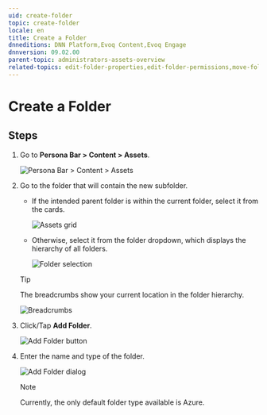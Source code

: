 ```yaml
---
uid: create-folder
topic: create-folder
locale: en
title: Create a Folder
dnneditions: DNN Platform,Evoq Content,Evoq Engage
dnnversion: 09.02.00
parent-topic: administrators-assets-overview
related-topics: edit-folder-properties,edit-folder-permissions,move-folder,delete-folder
---
```


# Create a Folder

## Steps

1.  Go to **Persona Bar \> Content \> Assets**.
    
    ![Persona Bar > Content > Assets](/images/scr-pbar-host-Content-E91.png)
    
    
2.  Go to the folder that will contain the new subfolder.
    
    *   If the intended parent folder is within the current folder, select it from the cards.
        
          
        
        ![Assets grid](/images/scr-Assets-assetlist-grid-E90.png)
        
          
        
    *   Otherwise, select it from the folder dropdown, which displays the hierarchy of all folders.
        
          
        
        ![Folder selection](/images/scr-Assets-folderdropdown-E90.png)
        
          
        
    
    > [!Tip]
    > The breadcrumbs show your current location in the folder hierarchy.
    
      
    
    ![Breadcrumbs](/images/scr-Assets-breadcrumbs-E90.png)
    
      
    
3.  Click/Tap **Add Folder**.
    
      
    
    ![Add Folder button](/images/scr-Assets-assetlist-addfolder-E90.png)
    
      
    
4.  Enter the name and type of the folder.
    
      
    
    ![Add Folder dialog](/images/scr-Assets-addfolder-E90.png)
    
      
    
    > [!Note]
    > Currently, the only default folder type available is Azure.